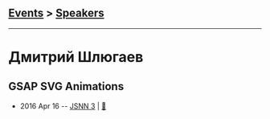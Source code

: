 ## [Events](../README.md) > [Speakers](../speakers.md)
---

# Дмитрий Шлюгаев

## GSAP SVG Animations
- 2016 Apr 16 -- [JSNN 3](https://youtu.be/Wo36IdGbrXU)  | [:notebook:](http://www.slideshare.net/DmitryShlyugaev/gsap-svg)  
